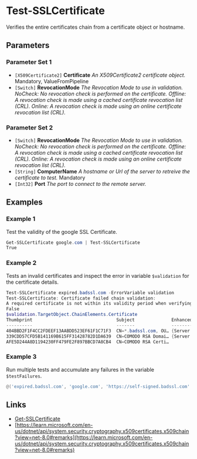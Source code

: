 # Test-SSLCertificate

Verifies the entire certificates chain from a certificate object or hostname.

## Parameters

### Parameter Set 1

- `[X509Certificate2]` **Certificate** _An X509Certificate2 certificate object._ Mandatory, ValueFromPipeline
- `[Switch]` **RevocationMode** _The Revocation Mode to use in validation.
NoCheck: No revocation check is performed on the certificate.
Offline: A revocation check is made using a cached certificate revocation list (CRL).
Online: A revocation check is made using an online certificate revocation list (CRL)._ 

### Parameter Set 2

- `[Switch]` **RevocationMode** _The Revocation Mode to use in validation.
NoCheck: No revocation check is performed on the certificate.
Offline: A revocation check is made using a cached certificate revocation list (CRL).
Online: A revocation check is made using an online certificate revocation list (CRL)._ 
- `[String]` **ComputerName** _A hostname or Url of the server to retreive the certificate to test._ Mandatory
- `[Int32]` **Port** _The port to connect to the remote server._ 

## Examples

### Example 1

Test the validity of the google SSL Certificate.

```powershell
Get-SSLCertificate google.com | Test-SSLCertificate
True
```
### Example 2

Tests an invalid certificates and inspect the error in variable `$validation` for the certificate details.

```powershell
Test-SSLCertificate expired.badssl.com -ErrorVariable validation
Test-SSLCertificate: Certificate failed chain validation:
A required certificate is not within its validity period when verifying against the current system clock or the timestamp in the signed file.
False
$validation.TargetObject.ChainElements.Certificate
Thumbprint                                Subject              EnhancedKeyUsageList
----------                                -------              --------------------
404BBD2F1F4CC2FDEEF13AABDD523EF61F1C71F3  CN=*.badssl.com, OU… {Server Authentication, Client Authentication}
339CDD57CFD5B141169B615FF31428782D1DA639  CN=COMODO RSA Domai… {Server Authentication, Client Authentication}
AFE5D244A8D1194230FF479FE2F897BBCD7A8CB4  CN=COMODO RSA Certi…
```
### Example 3

Run multiple tests and accumulate any failures in the variable `$testFailures`.

```powershell
@('expired.badssl.com', 'google.com', 'https://self-signed.badssl.com' | Get-SSLCertificate | Test-SSLCertificate -ErrorVariable +testFailures
```

## Links

- [Get-SSLCertificate](Get-SSLCertificate.md)
- [https://learn.microsoft.com/en-us/dotnet/api/system.security.cryptography.x509certificates.x509chain?view=net-8.0#remarks](https://learn.microsoft.com/en-us/dotnet/api/system.security.cryptography.x509certificates.x509chain?view=net-8.0#remarks)
